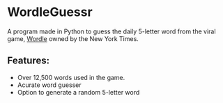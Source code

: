 # WordleGuessr
A program made in Python to guess the daily 5-letter word from the viral game, [Wordle](https://www.nytimes.com/games/wordle/index.html) owned by the New York Times.


## Features:
- Over 12,500 words used in the game.
- Acurate word guesser
- Option to generate a random 5-letter word

